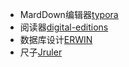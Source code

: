 * MardDown编辑器[typora](https://www.typora.io/#windows)  
* 阅读器[digital-editions](https://www.adobe.com/cn/solutions/ebook/digital-editions/download.html)  
* 数据库设计[ERWIN](https://sourceforge.net/projects/erwin/)  
* 尺子[Jruler](http://www.spadixbd.com/freetools/)  
